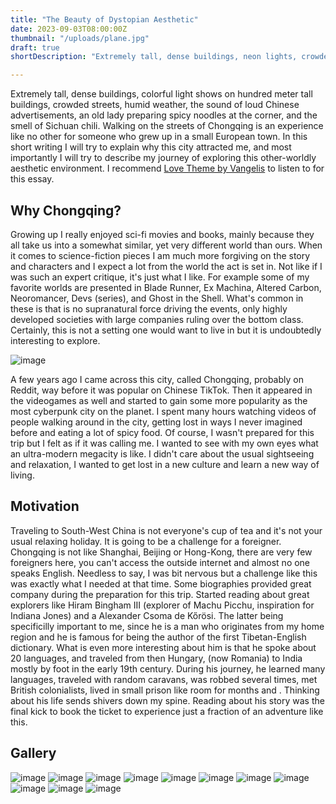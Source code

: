 ```yaml
---
title: "The Beauty of Dystopian Aesthetic"
date: 2023-09-03T08:00:00Z
thumbnail: "/uploads/plane.jpg"
draft: true
shortDescription: "Extremely tall, dense buildings, neon lights, crowded streets, humid weather and an old lady preparing spicy noodles at the corner. An essay about my short aesthetic adventure in Chongqing, China."

---
```

Extremely tall, dense buildings, colorful light shows on hundred meter tall buildings, crowded streets, humid weather, the sound of loud Chinese advertisements, an old lady preparing spicy noodles at the corner, and the smell of Sichuan chili. Walking on the streets of Chongqing is an experience like no other for someone who grew up in a small European town. In this short writing I will try to explain why this city attracted me, and most importantly I will try to describe my journey of exploring this other-worldly aesthetic environment. I recommend [Love Theme by Vangelis](https://www.youtube.com/watch?v=-wBkKED42oo) to listen to for this essay.

## Why Chongqing?
Growing up I really enjoyed sci-fi movies and books, mainly because they all take us into a somewhat similar, yet very different world than ours. When it comes to science-fiction pieces I am much more forgiving on the story and characters and I expect a lot from the world the act is set in. Not like if I was such an expert critique, it's just what I like. For example some of my favorite worlds are presented in Blade Runner, Ex Machina, Altered Carbon, Neoromancer, Devs (series), and Ghost in the Shell. What's common in these is that is no supranatural force driving the events, only highly developed societies with large companies ruling over the bottom class. Certainly, this is not a setting one would want to live in but it is undoubtedly interesting to explore. 

![image](/uploads/chongqing/hongyadong.jpg)

A few years ago I came across this city, called Chongqing, probably on Reddit, way before it was popular on Chinese TikTok. Then it appeared in the videogames as well and started to gain some more popularity as the most cyberpunk city on the planet. I spent many hours watching videos of people walking around in the city, getting lost in ways I never imagined before and eating a lot of spicy food. Of course, I wasn't prepared for this trip but I felt as if it was calling me. I wanted to see with my own eyes what an ultra-modern megacity is like. I didn't care about the usual sightseeing and relaxation, I wanted to get lost in a new culture and learn a new way of living.  

## Motivation
Traveling to South-West China is not everyone's cup of tea and it's not your usual relaxing holiday. It is going to be a challenge for a foreigner. Chongqing is not like Shanghai, Beijing or Hong-Kong, there are very few foreigners here, you can't access the outside internet and almost no one speaks English. Needless to say, I was bit nervous but a challenge like this was exactly what I needed at that time. Some biographies provided great company during the preparation for this trip. Started reading about great explorers like Hiram Bingham III (explorer of Machu Picchu, inspiration for Indiana Jones) and a Alexander Csoma de Kőrösi. The latter being specificilly important to me, since he is a man who originates from my home region and he is famous for being the author of the first Tibetan-English dictionary. What is even more interesting about him is that he spoke about 20 languages, and traveled from then Hungary, (now Romania) to India mostly by foot in the early 19th century. During his journey, he learned many languages, traveled with random caravans, was robbed several times, met British colonialists, lived in small prison like room for months and . Thinking about his life sends shivers down my spine. Reading about his story was the final kick to book the ticket to experience just a fraction of an adventure like this.

## Gallery
![image](/uploads/chongqing/blocks.jpg)
![image](/uploads/chongqing/blue-block.jpg)
![image](/uploads/chongqing/boat.jpg)
![image](/uploads/chongqing/bridge.jpg)
![image](/uploads/chongqing/cableway.jpg)
![image](/uploads/chongqing/kaoxiang.jpg)
![image](/uploads/chongqing/roundabout.jpg)
![image](/uploads/chongqing/shopping-street.jpg)
![image](/uploads/chongqing/skyline.jpg)
![image](/uploads/chongqing/sunset.jpg)
![image](/uploads/chongqing/window.jpg)




